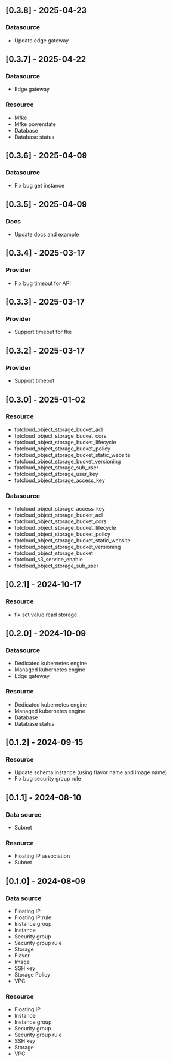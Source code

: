 ## [0.3.8] - 2025-04-23
### Datasource
- Update edge gateway

## [0.3.7] - 2025-04-22
### Datasource
- Edge gateway
### Resource
- Mfke
- Mfke powerstate
- Database
- Database status

## [0.3.6] - 2025-04-09
### Datasource
- Fix bug get instance

## [0.3.5] - 2025-04-09
### Docs
- Update docs and example

## [0.3.4] - 2025-03-17
### Provider
- Fix bug timeout for API

## [0.3.3] - 2025-03-17
### Provider
- Support timeout for fke

## [0.3.2] - 2025-03-17
### Provider
- Support timeout

## [0.3.0] - 2025-01-02
### Resource
- fptcloud_object_storage_bucket_acl
- fptcloud_object_storage_bucket_cors
- fptcloud_object_storage_bucket_lifecycle
- fptcloud_object_storage_bucket_policy
- fptcloud_object_storage_bucket_static_website
- fptcloud_object_storage_bucket_versioning
- fptcloud_object_storage_sub_user
- fptcloud_object_storage_user_key
- fptcloud_object_storage_access_key
### Datasource
- fptcloud_object_storage_access_key
- fptcloud_object_storage_bucket_acl
- fptcloud_object_storage_bucket_cors
- fptcloud_object_storage_bucket_lifecycle
- fptcloud_object_storage_bucket_policy
- fptcloud_object_storage_bucket_static_website
- fptcloud_object_storage_bucket_versioning
- fptcloud_object_storage_bucket
- fptcloud_s3_service_enable
- fptcloud_object_storage_sub_user

## [0.2.1] - 2024-10-17
### Resource
- fix set value read storage
  
## [0.2.0] - 2024-10-09
### Datasource
- Dedicated kubernetes engine
- Managed kubernetes engine
- Edge gateway
### Resource
- Dedicated kubernetes engine
- Managed kubernetes engine
- Database
- Database status

## [0.1.2] - 2024-09-15
### Resource
- Update schema instance (using flavor name and image name)
- Fix bug security group rule

## [0.1.1] - 2024-08-10
### Data source
- Subnet
### Resource
- Floating IP association
- Subnet

## [0.1.0] - 2024-08-09
### Data source
- Floating IP
- Floating IP rule
- Instance group
- Instance
- Security group
- Security group rule
- Storage
- Flavor
- Image
- SSH key
- Storage Policy
- VPC
### Resource
- Floating IP
- Instance
- Instance group
- Security group
- Security group rule
- SSH key
- Storage
- VPC
